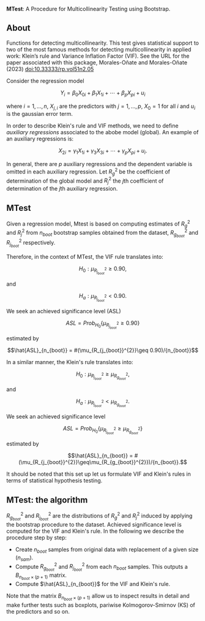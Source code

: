 **MTest**: A Procedure for Multicollinearity Testing using Bootstrap.

## About

Functions for detecting multicollinearity. This test gives statistical support to two of the most famous methods for detecting multicollinearity in applied work: Klein’s rule and Variance Inflation Factor (VIF). See the URL for the paper associated with this package, Morales-Oñate and Morales-Oñate (2023) [doi:10.33333/rp.vol51n2.05](doi:10.33333/rp.vol51n2.05)


Consider the regression model

$$
Y_i	= \beta_{0}X_{0i} + \beta_{1}X_{1i} + \cdots+ \beta_{p}X_{pi} +u_i
$$

where $i = 1,\ldots,n$, $X_{j,i}$ are the predictors with $j = 1,\ldots,p$, $X_0 = 1$ for all $i$ and $u_i$ is the gaussian error term. 

In order to describe Klein's rule and VIF methods, we need to define *auxiliary regressions* associated to the abobe model (global). An example of an auxiliary regressions is:

$$
X_{2i} =  \gamma_{1}X_{1i} + \gamma_{3}X_{3i} + \cdots+ \gamma_{p}X_{pi} +u_i.
$$

In general, there are $p$ auxiliary regressions and the dependent variable is omitted in each auxiliary regression. Let $R_{g}^{2}$ be the coefficient of determination of the global model and $R_{j}^{2}$ the $j\text{th}$ coefficient of determination of the $j\text{th}$ auxiliary regression.


## MTest

Given a regression model, Mtest is based on computing estimates of $R_{g}^{2}$ and $R_{j}^{2}$ from $n_{boot}$ bootstrap samples obtained from the dataset, $R_{g_{boot}}^{2}$ and $R_{j_{boot}}^{2}$ respectively. 

Therefore, in the context of MTest, the VIF rule translates into:

$$H_0:\mu_{R_{j_{boot}}^{2}}\geq 0.90,$$

and 

$$H_a:\mu_{R_{j_{boot}}^{2}}<0.90.$$

We seek an achieved significance level (ASL)

$$ASL = Prob_{H_0}\{\mu_{R_{j_{boot}}^{2}}\geq 0.90\}$$

estimated by 

$$\hat{ASL}_{n_{boot}} = #(\mu_{R_{j_{boot}}^{2}}\geq 0.90)/{n_{boot}}$$

In a similar manner, the  Klein's rule translates into:

$$H_0:\mu_{R_{j_{boot}}^{2}}\geq \mu_{R_{g_{boot}}^{2}},$$

and 

$$
H_a:\mu_{R_{j_{boot}}^{2}}<\mu_{R_{g_{boot}}^{2}}.
$$

We seek an achieved significance level

$$ASL = Prob_{H_0}\{\mu_{R_{j_{boot}}^{2}}\geq \mu_{R_{g_{boot}}^{2}}\}$$

estimated by 

$$\hat{ASL}_{n_{boot}} = #(\mu_{R_{j_{boot}}^{2}}\geq\mu_{R_{g_{boot}}^{2}})/{n_{boot}}.$$

It should be noted that this set up let us formulate VIF and Klein's rules in terms of statistical hypothesis testing. 




## MTest: the algorithm


$R_{g_{boot}}^{2}$ and $R_{j_{boot}}^{2}$ are the distributions of $R_{g}^{2}$ and $R_{j}^{2}$ induced by applying the bootstrap procedure to the dataset. Achieved significance level is computed for the VIF and Klein's rule. In the following we describe the procedure step by step:


- Create $n_{boot}$ samples from original data with replacement of a given size ($n_{sam}$). 
- Compute $R_{g_{boot}}^{2}$ and $R_{j_{boot}}^{2}$ from each $n_{boot}$ samples. This outputs a $B_{n_{boot}\times (p+1)}$ matrix.
- Compute $\hat{ASL}_{n_{boot}}$ for the VIF and Klein's rule.


Note that the matrix $B_{n_{boot}\times (p+1)}$ allow us to inspect results in detail and make further tests such as boxplots, pariwise Kolmogorov-Smirnov (KS) of the predictors and so on.